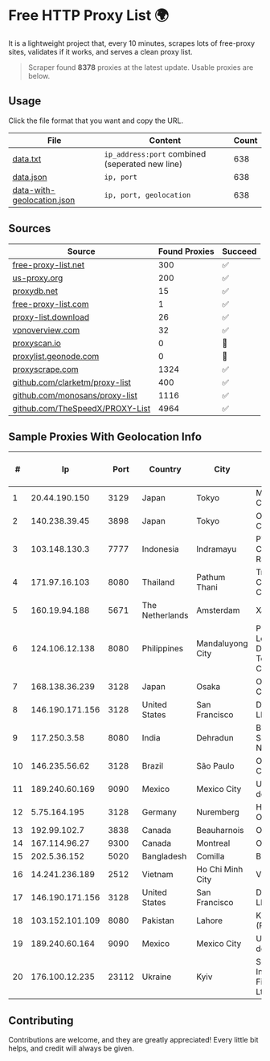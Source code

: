 
# Free HTTP Proxy List 🌍

It is a lightweight project that, every 10 minutes, scrapes lots of free-proxy sites, validates if it works, and serves a clean proxy list.


> Scraper found **8378** proxies at the latest update. Usable proxies are below.

## Usage

Click the file format that you want and copy the URL.


|File|Content|Count|
|----|-------|-----|
|[data.txt](https://raw.githubusercontent.com/themiralay/Proxy-List-World/master/data.txt)|`ip_address:port` combined (seperated new line)|638|
|[data.json](https://raw.githubusercontent.com/themiralay/Proxy-List-World/master/data.json)|`ip, port`|638|
|[data-with-geolocation.json](https://raw.githubusercontent.com/themiralay/Proxy-List-World/master/data-with-geolocation.json)|`ip, port, geolocation`|638|

## Sources

|Source|Found Proxies|Succeed|
|------|-------------|-------|
|[free-proxy-list.net](https://free-proxy-list.net)|300|✅|
|[us-proxy.org](https://www.us-proxy.org)|200|✅|
|[proxydb.net](http://proxydb.net)|15|✅|
|[free-proxy-list.com](https://free-proxy-list.com/?page=&port=&type%5B%5D=http&type%5B%5D=https&up_time=0&search=Search)|1|✅|
|[proxy-list.download](https://www.proxy-list.download/HTTP)|26|✅|
|[vpnoverview.com](https://vpnoverview.com/privacy/anonymous-browsing/free-proxy-servers)|32|✅|
|[proxyscan.io](https://www.proxyscan.io)|0|🚫|
|[proxylist.geonode.com](https://proxylist.geonode.com/api/proxy-list?limit=300&page=1&sort_by=lastChecked&sort_type=desc&protocols=http,https)|0|🚫|
|[proxyscrape.com](https://api.proxyscrape.com/v2/?request=displayproxies&protocol=http&timeout=10000&country=all&ssl=all&anonymity=all)|1324|✅|
|[github.com/clarketm/proxy-list](https://raw.githubusercontent.com/clarketm/proxy-list/master/proxy-list-raw.txt)|400|✅|
|[github.com/monosans/proxy-list](https://raw.githubusercontent.com/monosans/proxy-list/main/proxies/http.txt)|1116|✅|
|[github.com/TheSpeedX/PROXY-List](https://raw.githubusercontent.com/TheSpeedX/PROXY-List/master/http.txt)|4964|✅|


## Sample Proxies With Geolocation Info

|#|Ip|Port|Country|City|Internet Service Provider|
|-|--|----|-------|----|-------------------------|
|1|20.44.190.150|3129|Japan|Tokyo|Microsoft Corporation|
|2|140.238.39.45|3898|Japan|Tokyo|Oracle Corporation|
|3|103.148.130.3|7777|Indonesia|Indramayu|PT Anugerah Cimanuk Raya|
|4|171.97.16.103|8080|Thailand|Pathum Thani|True Internet Corporation CO. Ltd.|
|5|160.19.94.188|5671|The Netherlands|Amsterdam|Xantho UAB|
|6|124.106.12.138|8080|Philippines|Mandaluyong City|Philippine Long Distance Telephone Co.|
|7|168.138.36.239|3128|Japan|Osaka|Oracle Corporation|
|8|146.190.171.156|3128|United States|San Francisco|DigitalOcean, LLC|
|9|117.250.3.58|8080|India|Dehradun|Bharat Sanchar Nigam Ltd|
|10|146.235.56.62|3128|Brazil|São Paulo|Oracle Corporation|
|11|189.240.60.169|9090|Mexico|Mexico City|Uninet S.A. de C.V.|
|12|5.75.164.195|3128|Germany|Nuremberg|Hetzner Online GmbH|
|13|192.99.102.7|3838|Canada|Beauharnois|OVH SAS|
|14|167.114.96.27|9300|Canada|Montreal|OVH SAS|
|15|202.5.36.152|5020|Bangladesh|Comilla|BBTS-NEW|
|16|14.241.236.189|2512|Vietnam|Ho Chi Minh City|VNPT|
|17|146.190.171.156|3128|United States|San Francisco|DigitalOcean, LLC|
|18|103.152.101.109|8080|Pakistan|Lahore|KK Networks (Pvt) Ltd.|
|19|189.240.60.164|9090|Mexico|Mexico City|Uninet S.A. de C.V.|
|20|176.100.12.235|23112|Ukraine|Kyiv|Scientific -Industrial Firm "Volz" Ltd|



## Contributing

Contributions are welcome, and they are greatly appreciated! Every
little bit helps, and credit will always be given.

